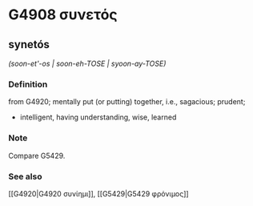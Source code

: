 # G4908 συνετός

## synetós

_(soon-et'-os | soon-eh-TOSE | syoon-ay-TOSE)_

### Definition

from G4920; mentally put (or putting) together, i.e., sagacious; prudent; 

- intelligent, having understanding, wise, learned

### Note

Compare G5429.

### See also

[[G4920|G4920 συνίημι]], [[G5429|G5429 φρόνιμος]]
